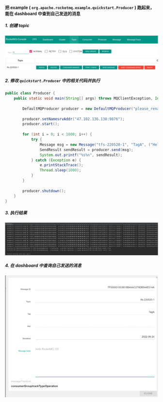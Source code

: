#### 把 example ( `org.apache.rocketmq.example.quickstart.Producer` ) 跑起来，能在 dashboard 中查到自己发送的消息

##### 1. 创建 topic

![image-20220624155447301](0310作业.assets/image-20220624155447301.png)



##### 2. 修改 `quickstart.Producer` 中的相关代码并执行

```java
public class Producer {
    public static void main(String[] args) throws MQClientException, InterruptedException {

        DefaultMQProducer producer = new DefaultMQProducer("please_rename_unique_group_name");

        producer.setNamesrvAddr("47.102.136.138:9876");
        producer.start();

        for (int i = 0; i < 1000; i++) {
            try {
                Message msg = new Message("tfs-220520-1", "TagA", ("Hello RocketMQ " + i).getBytes(RemotingHelper.DEFAULT_CHARSET));
                SendResult sendResult = producer.send(msg);
                System.out.printf("%s%n", sendResult);
            } catch (Exception e) {
                e.printStackTrace();
                Thread.sleep(1000);
            }
        }

        producer.shutdown();
    }
}
```



##### 3. 执行结果

![image-20220624155619615](0310作业.assets/image-20220624155619615.png)



##### 4. 在 dashboard 中查询自己发送的消息

<img src="0310作业.assets/image-20220624155728850.png" alt="image-20220624155728850" style="zoom:50%;" />

